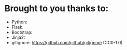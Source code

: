 # Brought to you thanks to:

* Python:
* Flask:
* Bootstrap:
* Jinja2:
* gitignore: https://github.com/github/gitignore (CC0-1.0)
